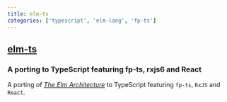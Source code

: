 ```yaml
---
title: elm-ts
categories: ['typescript', 'elm-lang', 'fp-ts']
---
```

## [elm-ts](https://github.com/gcanti/elm-ts)

### A porting to TypeScript featuring fp-ts, rxjs6 and React


A porting of [_The Elm Architecture_](https://guide.elm-lang.org/architecture/) to TypeScript featuring `fp-ts`, `RxJS` and `React`.
